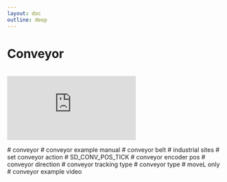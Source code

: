 ```yaml
---
layout: doc
outline: deep
---
```


# Conveyor

<br>

<iframe class="iframe-resources" src="https://rainbowco-my.sharepoint.com/:p:/g/personal/hyoin_rainbow-robotics_com/EUfytpBcTPNLhWZDJI5b7WYBHUiTFQ07V7HPtEJRk81vyw?e=NmNcB6&amp;action=embedview&amp;wdbipreview=true&amp;wdAr=1.7777777777777777" frameborder="0"></iframe>

\# conveyor
\# conveyor example manual
\# conveyor belt
\# industrial sites
\# set conveyor action
\# SD_CONV_POS_TICK
\# conveyor encoder pos
\# conveyor direction
\# conveyor tracking type
\# conveyor type
\# moveL only
\# conveyor example video
